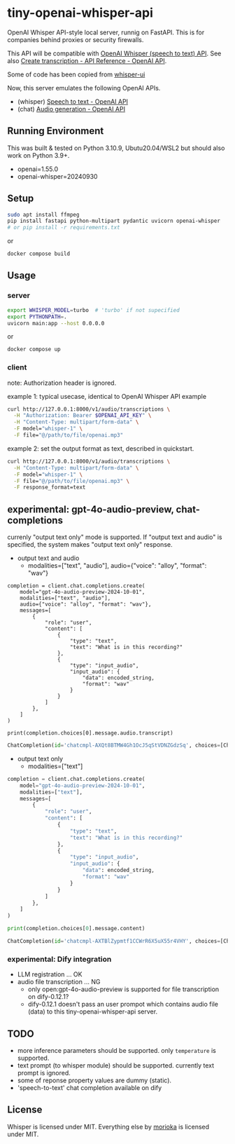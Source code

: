 # tiny-openai-whisper-api

OpenAI Whisper API-style local server, runnig on FastAPI. This is for companies behind proxies or security firewalls.

This API will be compatible with [OpenAI Whisper (speech to text) API](https://openai.com/blog/introducing-chatgpt-and-whisper-apis). See also  [Create transcription - API Reference - OpenAI API](https://platform.openai.com/docs/api-reference/audio/create).

Some of code has been copied from [whisper-ui](https://github.com/hayabhay/whisper-ui)


Now, this server emulates the following OpenAI APIs. 

- (whisper) [Speech to text - OpenAI API](https://platform.openai.com/docs/guides/speech-to-text)
- (chat) [Audio generation - OpenAI API](https://platform.openai.com/docs/guides/audio?audio-generation-quickstart-example=audio-in)

## Running Environment

This was built & tested on Python 3.10.9, Ubutu20.04/WSL2 but should also work on Python 3.9+.

- openai=1.55.0
- openai-whisper=20240930

## Setup

```bash
sudo apt install ffmpeg
pip install fastapi python-multipart pydantic uvicorn openai-whisper
# or pip install -r requirements.txt
```

or 

```bash
docker compose build
```

## Usage

### server
```bash
export WHISPER_MODEL=turbo  # 'turbo' if not supecified
export PYTHONPATH=.
uvicorn main:app --host 0.0.0.0
```

or 

```bash
docker compose up
```

### client

note: Authorization header is ignored.

example 1: typical usecase, identical to OpenAI Whisper API example

```bash
curl http://127.0.0.1:8000/v1/audio/transcriptions \
  -H "Authorization: Bearer $OPENAI_API_KEY" \
  -H "Content-Type: multipart/form-data" \
  -F model="whisper-1" \
  -F file="@/path/to/file/openai.mp3"
```

example 2: set the output format as text, described in quickstart.

```bash
curl http://127.0.0.1:8000/v1/audio/transcriptions \
  -H "Content-Type: multipart/form-data" \
  -F model="whisper-1" \
  -F file="@/path/to/file/openai.mp3" \
  -F response_format=text
```
## experimental: gpt-4o-audio-preview, chat-completions

currenly "output text only" mode is supported. 
If "output text and audio" is specified, the system makes "output text only" response.

- output text and audio
  - modalities=["text", "audio"], audio={"voice": "alloy", "format": "wav"}

```
completion = client.chat.completions.create(
    model="gpt-4o-audio-preview-2024-10-01",
    modalities=["text", "audio"],
    audio={"voice": "alloy", "format": "wav"},
    messages=[
        {
            "role": "user",
            "content": [
                { 
                    "type": "text",
                    "text": "What is in this recording?"
                },
                {
                    "type": "input_audio",
                    "input_audio": {
                        "data": encoded_string,
                        "format": "wav"
                    }
                }
            ]
        },
    ]
)

print(completion.choices[0].message.audio.transcript)
```

```python
ChatCompletion(id='chatcmpl-AXQt8BTMW4Gh1OcJ5qStVDNZGdzSq', choices=[Choice(finish_reason='stop', index=0, logprobs=None, message=ChatCompletionMessage(content=None, refusal=None, role='assistant', audio=ChatCompletionAudio(id='audio_6744555cc6d48190b67e70798ab606c3', data='{{base64-wav}}', expires_at=1732535148, transcript='The recording contains a voice stating that the sun rises in the east and sets in the west, a fact that has been observed by humans for thousands of years.'), function_call=None, tool_calls=None))], created=1732531546, model='gpt-4o-audio-preview-2024-10-01', object='chat.completion', service_tier=None, system_fingerprint='fp_130ac2f073', usage=CompletionUsage(completion_tokens=236, prompt_tokens=86, total_tokens=322, completion_tokens_details=CompletionTokensDetails(accepted_prediction_tokens=0, audio_tokens=188, reasoning_tokens=0, rejected_prediction_tokens=0, text_tokens=48), prompt_tokens_details=PromptTokensDetails(audio_tokens=69, cached_tokens=0, text_tokens=17, image_tokens=0)))
```

- output text only
  - modalities=["text"]

```python
completion = client.chat.completions.create(
    model="gpt-4o-audio-preview-2024-10-01",
    modalities=["text"],
    messages=[
        {
            "role": "user",
            "content": [
                { 
                    "type": "text",
                    "text": "What is in this recording?"
                },
                {
                    "type": "input_audio",
                    "input_audio": {
                        "data": encoded_string,
                        "format": "wav"
                    }
                }
            ]
        },
    ]
)

print(completion.choices[0].message.content)
```

```python
ChatCompletion(id='chatcmpl-AXTBlZypmtf1CCWrR6X5uX55r4VHY', choices=[Choice(finish_reason='stop', index=0, logprobs=None, message=ChatCompletionMessage(content="The recording contains a statement about the sun's movement, stating that the sun rises in the east and sets in the west, a fact that has been observed by humans for thousands of years.", refusal=None, role='assistant', audio=None, function_call=None, tool_calls=None))], created=1732540389, model='gpt-4o-audio-preview-2024-10-01', object='chat.completion', service_tier=None, system_fingerprint='fp_130ac2f073', usage=CompletionUsage(completion_tokens=38, prompt_tokens=86, total_tokens=124, completion_tokens_details=CompletionTokensDetails(accepted_prediction_tokens=0, audio_tokens=0, reasoning_tokens=0, rejected_prediction_tokens=0, text_tokens=38), prompt_tokens_details=PromptTokensDetails(audio_tokens=69, cached_tokens=0, text_tokens=17, image_tokens=0)))
```

### experimental: Dify integration

- LLM registration ... OK
- audio file transcription ... NG
  - only open:gpt-4o-audio-preview is supported for file transcription on dify-0.12.1?
  - dify-0.12.1 doesn't pass an user prompot which contains audio file (data) to this tiny-openai-whisper-api server.

## TODO

- more inference parameters should be supported. only `temperature` is supported.
- text prompt (to whisper module) should be supported. currently text prompt is ignored.
- some of reponse property values are dummy (static).
- 'speech-to-text' chat completion available on dify

## License

Whisper is licensed under MIT. Everything else by [morioka](https://github.com/morioka) is licensed under MIT.
